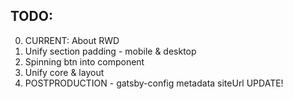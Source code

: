 ## TODO:

0. CURRENT: About RWD
1. Unify section padding - mobile & desktop
2. Spinning btn into component
3. Unify core & layout
4. POSTPRODUCTION - gatsby-config metadata siteUrl UPDATE!
